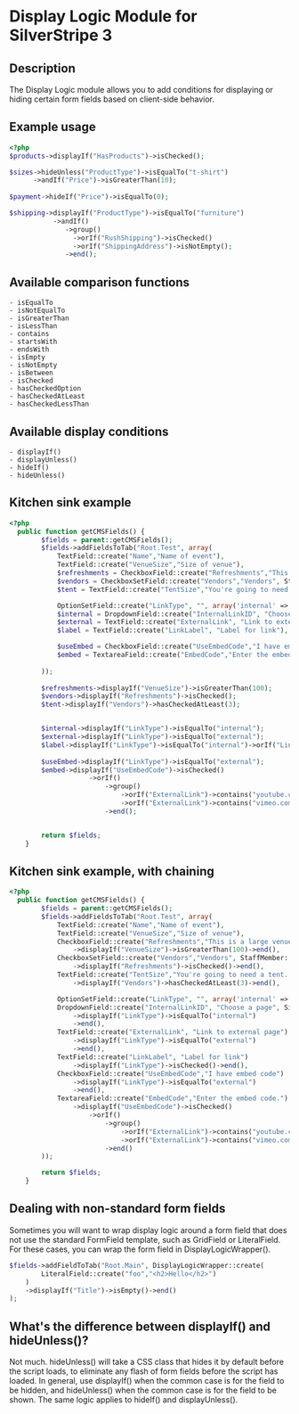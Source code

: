 # Display Logic Module for SilverStripe 3

## Description
The Display Logic module allows you to add conditions for displaying or hiding certain form fields based on client-side behavior.

## Example usage
```php
<?php
$products->displayIf("HasProducts")->isChecked();

$sizes->hideUnless("ProductType")->isEqualTo("t-shirt")
      ->andIf("Price")->isGreaterThan(10);
      
$payment->hideIf("Price")->isEqualTo(0);

$shipping->displayIf("ProductType")->isEqualTo("furniture")
           ->andIf()
              ->group()
                ->orIf("RushShipping")->isChecked()
                ->orIf("ShippingAddress")->isNotEmpty();
              ->end();
```

## Available comparison functions
    - isEqualTo
    - isNotEqualTo
    - isGreaterThan
    - isLessThan
    - contains
    - startsWith
    - endsWith
    - isEmpty
    - isNotEmpty
    - isBetween
    - isChecked
    - hasCheckedOption
    - hasCheckedAtLeast
    - hasCheckedLessThan
    
## Available display conditions
    - displayIf()
    - displayUnless()
    - hideIf()
    - hideUnless()

## Kitchen sink example
```php
<?php
  public function getCMSFields() {
		$fields = parent::getCMSFields();
		$fields->addFieldsToTab("Root.Test", array(
			TextField::create("Name","Name of event"),
			TextField::create("VenueSize","Size of venue"),
			$refreshments = CheckboxField::create("Refreshments","This is a large venue. Are there refreshments?"),							
			$vendors = CheckboxSetField::create("Vendors","Vendors", StaffMember::get()->map()),				
			$tent = TextField::create("TentSize","You're going to need a tent. What size is it?"),

			OptionSetField::create("LinkType", "", array('internal' => 'Link to an internal page', 'external' => 'Link to an external page')),
			$internal = DropdownField::create("InternalLinkID", "Choose a page", SiteTree::get()->map()->toArray())->setEmptyString("-- choose --"),
			$external = TextField::create("ExternalLink", "Link to external page"),
			$label = TextField::create("LinkLabel", "Label for link"),

			$useEmbed = CheckboxField::create("UseEmbedCode","I have embed code"),
			$embed = TextareaField::create("EmbedCode","Enter the embed code.")
			
		));						
		
		$refreshments->displayIf("VenueSize")->isGreaterThan(100);
		$vendors->displayIf("Refreshments")->isChecked();
		$tent->displayIf("Vendors")->hasCheckedAtLeast(3);


		$internal->displayIf("LinkType")->isEqualTo("internal");				
		$external->displayIf("LinkType")->isEqualTo("external");
		$label->displayIf("LinkType")->isEqualTo("internal")->orIf("LinkType")->isEqualTo("external");
		
		$useEmbed->displayIf("LinkType")->isEqualTo("external");
		$embed->displayIf("UseEmbedCode")->isChecked()
					->orIf()
						->group()
							->orIf("ExternalLink")->contains("youtube.com")
							->orIf("ExternalLink")->contains("vimeo.com")
						->end();


		return $fields;
	}
```

## Kitchen sink example, with chaining
```php
<?php
  public function getCMSFields() {
		$fields = parent::getCMSFields();
		$fields->addFieldsToTab("Root.Test", array(
			TextField::create("Name","Name of event"),
			TextField::create("VenueSize","Size of venue"),
			CheckboxField::create("Refreshments","This is a large venue. Are there refreshments?")
				->displayIf("VenueSize")->isGreaterThan(100)->end(),
			CheckboxSetField::create("Vendors","Vendors", StaffMember::get()->map())
				->displayIf("Refreshments")->isChecked()->end(),
			TextField::create("TentSize","You're going to need a tent. What size is it?")
				->displayIf("Vendors")->hasCheckedAtLeast(3)->end(),

			OptionSetField::create("LinkType", "", array('internal' => 'Link to an internal page', 'external' => 'Link to an external page')),
			DropdownField::create("InternalLinkID", "Choose a page", SiteTree::get()->map()->toArray())->setEmptyString("-- choose --")
				->displayIf("LinkType")->isEqualTo("internal")
				->end(),
			TextField::create("ExternalLink", "Link to external page")
				->displayIf("LinkType")->isEqualTo("external")
				->end(),
			TextField::create("LinkLabel", "Label for link")
				->displayIf("LinkType")->isChecked()->end(),
			CheckboxField::create("UseEmbedCode","I have embed code")
				->displayIf("LinkType")->isEqualTo("external")				
				->end(),
			TextareaField::create("EmbedCode","Enter the embed code.")
				->displayIf("UseEmbedCode")->isChecked()
					->orIf()
						->group()
							->orIf("ExternalLink")->contains("youtube.com")
							->orIf("ExternalLink")->contains("vimeo.com")
						->end()
		));						

		return $fields;
	}
```

## Dealing with non-standard form fields
Sometimes you will want to wrap display logic around a form field that does not use the standard FormField template, such as GridField or LiteralField. For these cases, you can wrap the form field in DisplayLogicWrapper().
```php
$fields->addFieldToTab("Root.Main", DisplayLogicWrapper::create(
		LiteralField::create("foo","<h2>Hello</h2>")
	)
	->displayIf("Title")->isEmpty()->end()
);
```

## What's the difference between displayIf() and hideUnless()?
Not much. hideUnless() will take a CSS class that hides it by default before the script loads, to eliminate any flash of form fields before the script has loaded. In general, use displayIf() when the common case is for the field to be hidden, and hideUnless() when the common case is for the field to be shown.
The same logic applies to hideIf() and displayUnless().


              
